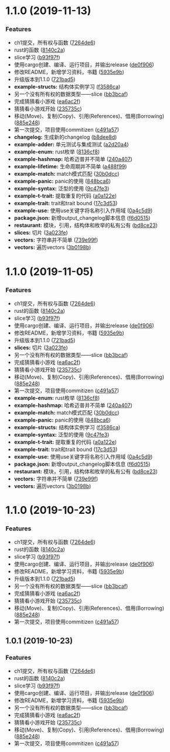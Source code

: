 # 1.1.0 (2019-11-13)


### Features

* ch1提交，所有权与函数 ([7264de6](https://github.com/a186r/rust-evm/commit/7264de689cf27b8d2ee3e4214a500ab251a6e727))
* rust的函数 ([8140c2a](https://github.com/a186r/rust-evm/commit/8140c2af150b000ccb2cabcbbe8f22395955814f))
* slice学习 ([b93f97f](https://github.com/a186r/rust-evm/commit/b93f97fd5e5a81e20ec36f200b8e6e0266973265))
* 使用cargo创建、编译、运行项目，并输出release ([de0f906](https://github.com/a186r/rust-evm/commit/de0f90654570fa6a694042787ce406bdd46a8fea))
* 修改README，新增学习资料，书籍 ([5935e9b](https://github.com/a186r/rust-evm/commit/5935e9b813cbe590b0602b0495db17770b433332))
* 升级版本到1.1.0 ([721bad5](https://github.com/a186r/rust-evm/commit/721bad577b9f47ce0e116ef9e274c424a8df9025))
* **example-structs:** 结构体实例学习 ([f3586ca](https://github.com/a186r/rust-evm/commit/f3586ca69beb7d0a9d261b095c31876aa6e88d76))
* 另一个没有所有权的数据类型——slice ([bb3bcaf](https://github.com/a186r/rust-evm/commit/bb3bcafdfbf38fb1bc016d6629958c0379c42d3e))
* 完成猜猜看小游戏 ([ea6ac2f](https://github.com/a186r/rust-evm/commit/ea6ac2fac4091fc10a2174cc48f6b46b5a16e419))
* 猜猜看小游戏开始 ([235735c](https://github.com/a186r/rust-evm/commit/235735c9ef3c0ec9604d3abf602143835b122df0))
* 移动(Move)、复制(Copy)、引用(References)、借用(Borrowing) ([885e248](https://github.com/a186r/rust-evm/commit/885e248b4a401063602aec7ddb277a66a1ac0c63))
* 第一次提交，项目使用commitizen ([c491a57](https://github.com/a186r/rust-evm/commit/c491a5779176d6dd87227e8d4810393dcda0bd01))
* **changelog:** 生成新的changelog ([b8dee8d](https://github.com/a186r/rust-evm/commit/b8dee8d90fd7fc18ce670aca902593d691ba3650))
* **example-adder:** 单元测试与集成测试 ([a2d20a4](https://github.com/a186r/rust-evm/commit/a2d20a4d39d7baa794ff7144e04fa03b681f92e1))
* **example-enum:** rust枚举 ([8136cf8](https://github.com/a186r/rust-evm/commit/8136cf8be79e4c57c95accf450ea7e71528bf59e))
* **example-hashmap:** 哈希迈普并不简单 ([240a407](https://github.com/a186r/rust-evm/commit/240a40788f0437bdd7b4262de08caac62b7bc9da))
* **example-lifetime:** 生命周期并不简单 ([a488f99](https://github.com/a186r/rust-evm/commit/a488f997210c473934f8adfcfe293e6acf350498))
* **example-match:** match模式匹配 ([30b0dcc](https://github.com/a186r/rust-evm/commit/30b0dcca40cfd06ef6726aed8c8ffce04ce3adb1))
* **example-panic:** panic的使用 ([848bca6](https://github.com/a186r/rust-evm/commit/848bca6e06b174f5cdf737f19b5668e8ee1b9953))
* **example-syntax:** 泛型的使用 ([9c47fe3](https://github.com/a186r/rust-evm/commit/9c47fe306ba5ff40d7f272ec5dace756abe45dfa))
* **example-t-trait:** 提取重复的代码 ([a0a122e](https://github.com/a186r/rust-evm/commit/a0a122ed3f6a895955a23cb9a3eaed50d9451b0c))
* **example-trait:** trait和trait bound ([17c3d53](https://github.com/a186r/rust-evm/commit/17c3d53a7270b2ce22a9c2973abfdbde9b4ae7d2))
* **example-use:** 使用use关键字将名称引入作用域 ([0a4c5d9](https://github.com/a186r/rust-evm/commit/0a4c5d9cc7a49b81d22638e5a837e1b7fd220150))
* **package.json:** 新增output_changelog脚本信息 ([f6d0515](https://github.com/a186r/rust-evm/commit/f6d051596d166ba059055df19e69ba4cf2eaced4))
* **restaurant:** 模块，引用，结构体和枚举的私有公有 ([bd8ce23](https://github.com/a186r/rust-evm/commit/bd8ce23b88f739872905ff83296efa1994119e9b))
* **slices:** 切片 ([3a023fe](https://github.com/a186r/rust-evm/commit/3a023fe2aed19813afa144dd684fdac250e766ee))
* **vectors:** 字符串并不简单 ([739e99f](https://github.com/a186r/rust-evm/commit/739e99f64253dc5b2de4b6a8e886ea406b7a3389))
* **vectors:** 遍历vectors ([3b0198b](https://github.com/a186r/rust-evm/commit/3b0198b618d2726fc1cb438bd0aa5de6584e0b1a))



# 1.1.0 (2019-11-05)


### Features

* ch1提交，所有权与函数 ([7264de6](https://github.com/a186r/rust-evm/commit/7264de689cf27b8d2ee3e4214a500ab251a6e727))
* rust的函数 ([8140c2a](https://github.com/a186r/rust-evm/commit/8140c2af150b000ccb2cabcbbe8f22395955814f))
* slice学习 ([b93f97f](https://github.com/a186r/rust-evm/commit/b93f97fd5e5a81e20ec36f200b8e6e0266973265))
* 使用cargo创建、编译、运行项目，并输出release ([de0f906](https://github.com/a186r/rust-evm/commit/de0f90654570fa6a694042787ce406bdd46a8fea))
* 修改README，新增学习资料，书籍 ([5935e9b](https://github.com/a186r/rust-evm/commit/5935e9b813cbe590b0602b0495db17770b433332))
* 升级版本到1.1.0 ([721bad5](https://github.com/a186r/rust-evm/commit/721bad577b9f47ce0e116ef9e274c424a8df9025))
* **slices:** 切片 ([3a023fe](https://github.com/a186r/rust-evm/commit/3a023fe2aed19813afa144dd684fdac250e766ee))
* 另一个没有所有权的数据类型——slice ([bb3bcaf](https://github.com/a186r/rust-evm/commit/bb3bcafdfbf38fb1bc016d6629958c0379c42d3e))
* 完成猜猜看小游戏 ([ea6ac2f](https://github.com/a186r/rust-evm/commit/ea6ac2fac4091fc10a2174cc48f6b46b5a16e419))
* 猜猜看小游戏开始 ([235735c](https://github.com/a186r/rust-evm/commit/235735c9ef3c0ec9604d3abf602143835b122df0))
* 移动(Move)、复制(Copy)、引用(References)、借用(Borrowing) ([885e248](https://github.com/a186r/rust-evm/commit/885e248b4a401063602aec7ddb277a66a1ac0c63))
* 第一次提交，项目使用commitizen ([c491a57](https://github.com/a186r/rust-evm/commit/c491a5779176d6dd87227e8d4810393dcda0bd01))
* **example-enum:** rust枚举 ([8136cf8](https://github.com/a186r/rust-evm/commit/8136cf8be79e4c57c95accf450ea7e71528bf59e))
* **example-hashmap:** 哈希迈普并不简单 ([240a407](https://github.com/a186r/rust-evm/commit/240a40788f0437bdd7b4262de08caac62b7bc9da))
* **example-match:** match模式匹配 ([30b0dcc](https://github.com/a186r/rust-evm/commit/30b0dcca40cfd06ef6726aed8c8ffce04ce3adb1))
* **example-panic:** panic的使用 ([848bca6](https://github.com/a186r/rust-evm/commit/848bca6e06b174f5cdf737f19b5668e8ee1b9953))
* **example-structs:** 结构体实例学习 ([f3586ca](https://github.com/a186r/rust-evm/commit/f3586ca69beb7d0a9d261b095c31876aa6e88d76))
* **example-syntax:** 泛型的使用 ([9c47fe3](https://github.com/a186r/rust-evm/commit/9c47fe306ba5ff40d7f272ec5dace756abe45dfa))
* **example-t-trait:** 提取重复的代码 ([a0a122e](https://github.com/a186r/rust-evm/commit/a0a122ed3f6a895955a23cb9a3eaed50d9451b0c))
* **example-trait:** trait和trait bound ([17c3d53](https://github.com/a186r/rust-evm/commit/17c3d53a7270b2ce22a9c2973abfdbde9b4ae7d2))
* **example-use:** 使用use关键字将名称引入作用域 ([0a4c5d9](https://github.com/a186r/rust-evm/commit/0a4c5d9cc7a49b81d22638e5a837e1b7fd220150))
* **package.json:** 新增output_changelog脚本信息 ([f6d0515](https://github.com/a186r/rust-evm/commit/f6d051596d166ba059055df19e69ba4cf2eaced4))
* **restaurant:** 模块，引用，结构体和枚举的私有公有 ([bd8ce23](https://github.com/a186r/rust-evm/commit/bd8ce23b88f739872905ff83296efa1994119e9b))
* **vectors:** 字符串并不简单 ([739e99f](https://github.com/a186r/rust-evm/commit/739e99f64253dc5b2de4b6a8e886ea406b7a3389))
* **vectors:** 遍历vectors ([3b0198b](https://github.com/a186r/rust-evm/commit/3b0198b618d2726fc1cb438bd0aa5de6584e0b1a))



# 1.1.0 (2019-10-23)


### Features

* ch1提交，所有权与函数 ([7264de6](https://github.com/a186r/rust-evm/commit/7264de689cf27b8d2ee3e4214a500ab251a6e727))
* rust的函数 ([8140c2a](https://github.com/a186r/rust-evm/commit/8140c2af150b000ccb2cabcbbe8f22395955814f))
* slice学习 ([b93f97f](https://github.com/a186r/rust-evm/commit/b93f97fd5e5a81e20ec36f200b8e6e0266973265))
* 使用cargo创建、编译、运行项目，并输出release ([de0f906](https://github.com/a186r/rust-evm/commit/de0f90654570fa6a694042787ce406bdd46a8fea))
* 修改README，新增学习资料，书籍 ([5935e9b](https://github.com/a186r/rust-evm/commit/5935e9b813cbe590b0602b0495db17770b433332))
* 升级版本到1.1.0 ([721bad5](https://github.com/a186r/rust-evm/commit/721bad577b9f47ce0e116ef9e274c424a8df9025))
* 另一个没有所有权的数据类型——slice ([bb3bcaf](https://github.com/a186r/rust-evm/commit/bb3bcafdfbf38fb1bc016d6629958c0379c42d3e))
* 完成猜猜看小游戏 ([ea6ac2f](https://github.com/a186r/rust-evm/commit/ea6ac2fac4091fc10a2174cc48f6b46b5a16e419))
* 猜猜看小游戏开始 ([235735c](https://github.com/a186r/rust-evm/commit/235735c9ef3c0ec9604d3abf602143835b122df0))
* 移动(Move)、复制(Copy)、引用(References)、借用(Borrowing) ([885e248](https://github.com/a186r/rust-evm/commit/885e248b4a401063602aec7ddb277a66a1ac0c63))
* 第一次提交，项目使用commitizen ([c491a57](https://github.com/a186r/rust-evm/commit/c491a5779176d6dd87227e8d4810393dcda0bd01))



## 1.0.1 (2019-10-23)


### Features

* ch1提交，所有权与函数 ([7264de6](https://github.com/a186r/rust-evm/commit/7264de689cf27b8d2ee3e4214a500ab251a6e727))
* rust的函数 ([8140c2a](https://github.com/a186r/rust-evm/commit/8140c2af150b000ccb2cabcbbe8f22395955814f))
* slice学习 ([b93f97f](https://github.com/a186r/rust-evm/commit/b93f97fd5e5a81e20ec36f200b8e6e0266973265))
* 使用cargo创建、编译、运行项目，并输出release ([de0f906](https://github.com/a186r/rust-evm/commit/de0f90654570fa6a694042787ce406bdd46a8fea))
* 修改README，新增学习资料，书籍 ([5935e9b](https://github.com/a186r/rust-evm/commit/5935e9b813cbe590b0602b0495db17770b433332))
* 另一个没有所有权的数据类型——slice ([bb3bcaf](https://github.com/a186r/rust-evm/commit/bb3bcafdfbf38fb1bc016d6629958c0379c42d3e))
* 完成猜猜看小游戏 ([ea6ac2f](https://github.com/a186r/rust-evm/commit/ea6ac2fac4091fc10a2174cc48f6b46b5a16e419))
* 猜猜看小游戏开始 ([235735c](https://github.com/a186r/rust-evm/commit/235735c9ef3c0ec9604d3abf602143835b122df0))
* 移动(Move)、复制(Copy)、引用(References)、借用(Borrowing) ([885e248](https://github.com/a186r/rust-evm/commit/885e248b4a401063602aec7ddb277a66a1ac0c63))
* 第一次提交，项目使用commitizen ([c491a57](https://github.com/a186r/rust-evm/commit/c491a5779176d6dd87227e8d4810393dcda0bd01))



